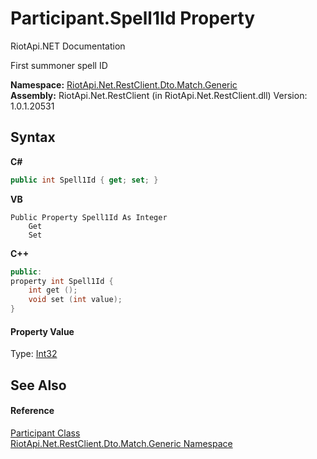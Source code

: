 # Participant.Spell1Id Property 
RiotApi.NET Documentation 

First summoner spell ID

**Namespace:**&nbsp;<a href="f4767f78-ec21-8fc9-5619-34d53bfe8e2e">RiotApi.Net.RestClient.Dto.Match.Generic</a><br />**Assembly:**&nbsp;RiotApi.Net.RestClient (in RiotApi.Net.RestClient.dll) Version: 1.0.1.20531

## Syntax

**C#**<br />
``` C#
public int Spell1Id { get; set; }
```

**VB**<br />
``` VB
Public Property Spell1Id As Integer
	Get
	Set
```

**C++**<br />
``` C++
public:
property int Spell1Id {
	int get ();
	void set (int value);
}
```


#### Property Value
Type: <a href="http://msdn2.microsoft.com/en-us/library/td2s409d" target="_blank">Int32</a>

## See Also


#### Reference
<a href="11ccccd1-69d4-22ff-4a19-762a1c1e2507">Participant Class</a><br /><a href="f4767f78-ec21-8fc9-5619-34d53bfe8e2e">RiotApi.Net.RestClient.Dto.Match.Generic Namespace</a><br />